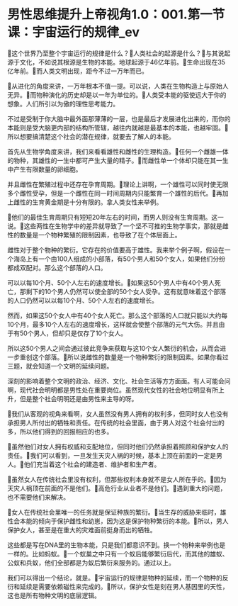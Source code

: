 # 男性思维提升上帝视角1.0：001.第一节课：宇宙运行的规律_ev

🎼这个世界乃至整个宇宙运行的规律是什么？🎼人类社会的起源是什么？🎼与其说起源于文化，不如说其根源是生物的本能。地球起源于46亿年前。🎼生命出现在35亿年前。🎼而人类文明出现，距今不过一万年而已。

🎼从进化的角度来讲，一万年根本不值一提。可以说，人类在生物构造上与原始人无异。🎼而物种演化的历史却是以一年为单位的。🎼人类受本能的驱使远大于你的想象。人们所引以为傲的理性思考能力。

不过是受制于你大脑中最外面那薄薄的一层，也是最后才发展进化出来的，而你的本能则是受大脑更内部的结构所管辖，越往内就越是最基本的本能，也越牢固。🎼所以想要搞清楚这个社会的潜在规律，就要去了解人的本能。

首先从生物学角度来讲，我们来看看雄性和雌性的生理构造。🎼任何一个雌雄一体的物种，其雄性的一生中都可产生大量的精子。🎼而雌性单一个体却只能在其一生中产生有限数量的卵细胞。

并且雌性在繁殖过程中还存在孕育周期。🎼理论上讲啊，一个雄性可以同时使无限多个雌性受孕，但是一个雌性在同一时间周期内只能繁育一个雄性的后代。🎼再加上雌性的生育黄金期是十分有限的。拿人类女性来举例。

🎼他们的最佳生育周期只有短短20年左右的时间，而男人则没有生育周期。这一说。🎼这些两性在生物学中的差异就导致了一个坚不可推的生物学事实，那就是雌性的数量是一个物种繁殖的限制因素，也导致了在个体层面上。

雌性对于整个物种的繁衍。它存在的价值要高于雄性。我来举个例子啊，假设在一个海岛上有一个由100人组成的小部落，有50个男人和50个女人，如果他们分纷都成双配对。那么这个部落的人口。

可以以每10个月、50个人左右的速度增长。🎼如果这50个男人中有40个男人死亡，那剩下的10个男人仍然可以使全部的50个女人受孕。这有就意味着这个部落的人口仍然可以以每10个月、50个人左右的速度增长。

然而，如果这50个女人中有40个女人死亡。那么这个部落的人口就只能以大约每10个月，最多10个人左右的速度增长，这样就会使整个部落的元气大伤。并且由于有50个男人，但却只是仅存了10个女人。

所以这50个男人之间会通过彼此竞争来获取与这10个女人繁衍的机会，从而会进一步重创这个部落。🎼所以说雌性的数量是一个物种繁衍的限制因素。如果你看过三题，就会知道一个文明的延续问题。

深刻的影响着整个文明的政治、经济、文化、社会生活等方方面面。有人可能会问啊，现代社会明明都是男性处在重要岗位。虽然现代女性的社会地位明显有所上升，但是整个社会明明还是由男性来主导的呀。

🎼我们从客观的视角来看啊，女人虽然没有男人拥有的权利多，但同时女人也没有承担男人所付出的牺牲和责任。在传统的社会里面，由于男人对这个社会付出的多，所以他们得到的回报相应的也多。

🎼虽然他们对女人拥有权威和支配地位，但同时他们仍然承担着照顾和保护女人的责任。🎼我们可以看到，一旦发生天灾人祸的时候，基本上顶在前面的一定是男人。🎼他们充当着这个社会的建造者、维护者和生产者。

🎼虽然女人在传统社会里没有权利，但那些权利本身就不是女人所在乎的。🎼因为天灾人祸顶在前面的不是他们。🎼高危行业从业者不是他们。🎼遇到重大的问题，也不需要他们来解决。

🎼女人在传统社会里唯一的任务就是保证种族的繁衍。🎼当生存的威胁来临时，雄性会本能的倾向于保护雌性和幼崽，因为这是保护物种繁衍的本能。🎼所以，男人保护女人，甚至是在重大的灾难面前挺身而出的牺牲。

这些都是写在DNA里的生物本能，只是我们都意识不到。换一个物种来举例也是一样的。比如蚂蚁。🎼一个蚁巢之中只有一个蚁后能够繁衍后代，而其他的雄蚁、公蚁和兵蚁，他们全部都是为蚁后繁衍来服务的。通过以上。

我们可以得出一个结论，就是。🎼宇宙运行的规律是物种的延续，而一个物种的反衍和延续是需要依赖磁性来完成的。🎼所以，保护女性是刻在男人基因里的天性，这也是所有物种文明的底层逻辑。

